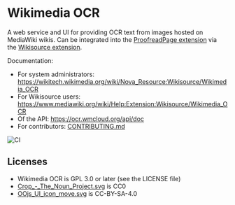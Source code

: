 Wikimedia OCR
=============

A web service and UI for providing OCR text from images hosted on MediaWiki wikis.
Can be integrated into the [ProofreadPage extension](https://www.mediawiki.org/wiki/Extension:ProofreadPage)
via the [Wikisource extension](https://www.mediawiki.org/wiki/Extension:Wikisource).

Documentation:
* For system administrators: https://wikitech.wikimedia.org/wiki/Nova_Resource:Wikisource/Wikimedia_OCR
* For Wikisource users: https://www.mediawiki.org/wiki/Help:Extension:Wikisource/Wikimedia_OCR
* Of the API: https://ocr.wmcloud.org/api/doc
* For contributors: [CONTRIBUTING.md](https://github.com/wikimedia/wikimedia-ocr/blob/main/CONTRIBUTING.md)

![CI](https://github.com/wikimedia/wikimedia-ocr/workflows/CI/badge.svg)

## Licenses

* Wikimedia OCR is GPL 3.0 or later (see the LICENSE file)
* [Crop_-_The_Noun_Project.svg](https://commons.wikimedia.org/wiki/File:Crop_-_The_Noun_Project.svg) is CC0
* [OOjs_UI_icon_move.svg](https://commons.wikimedia.org/wiki/File:OOjs_UI_icon_move.svg) is CC-BY-SA-4.0 
